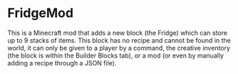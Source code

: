 # FridgeMod
This is a Minecraft mod that adds a new block (the Fridge) which can store up to 9 stacks of items.
This block has no recipe and cannot be found in the world, it can only be given to a player by a command, the creative inventory (the block is within the Builder Blocks tab), or a mod (or even by manually adding a recipe through a JSON file).
